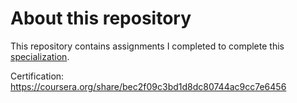 # About this repository

This repository contains assignments I completed to complete this [specialization](https://www.coursera.org/specializations/ai-for-medicine?=&page=1).

Certification: https://coursera.org/share/bec2f09c3bd1d8dc80744ac9cc7e6456
